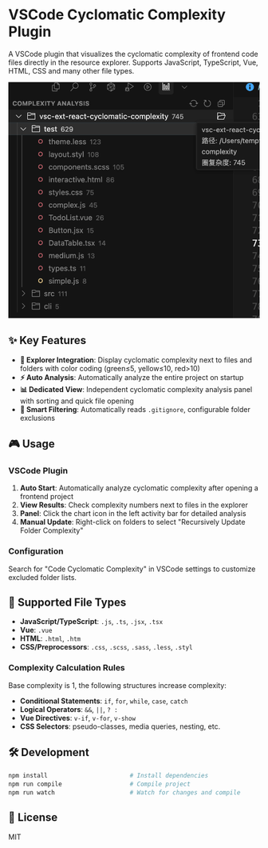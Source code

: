# VSCode Cyclomatic Complexity Plugin

A VSCode plugin that visualizes the cyclomatic complexity of frontend code files directly in the resource explorer. Supports JavaScript, TypeScript, Vue, HTML, CSS and many other file types.

![vscode-react-complexity](https://raw.githubusercontent.com/moshuying/vscode-cyclomatic-complexity/main/screenshot/PixPin_2025-09-03_21-32-55.png)


## ✨ Key Features

- **📁 Explorer Integration**: Display cyclomatic complexity next to files and folders with color coding (green≤5, yellow≤10, red>10)
- **⚡ Auto Analysis**: Automatically analyze the entire project on startup
- **📊 Dedicated View**: Independent cyclomatic complexity analysis panel with sorting and quick file opening
- **🚫 Smart Filtering**: Automatically reads `.gitignore`, configurable folder exclusions

## 🎮 Usage

### VSCode Plugin

1. **Auto Start**: Automatically analyze cyclomatic complexity after opening a frontend project
2. **View Results**: Check complexity numbers next to files in the explorer
3. **Panel**: Click the chart icon in the left activity bar for detailed analysis
4. **Manual Update**: Right-click on folders to select "Recursively Update Folder Complexity"

### Configuration

Search for "Code Cyclomatic Complexity" in VSCode settings to customize excluded folder lists.

## 📐 Supported File Types

- **JavaScript/TypeScript**: `.js`, `.ts`, `.jsx`, `.tsx`
- **Vue**: `.vue`  
- **HTML**: `.html`, `.htm`
- **CSS/Preprocessors**: `.css`, `.scss`, `.sass`, `.less`, `.styl`

### Complexity Calculation Rules

Base complexity is 1, the following structures increase complexity:

- **Conditional Statements**: `if`, `for`, `while`, `case`, `catch`
- **Logical Operators**: `&&`, `||`, `? :`
- **Vue Directives**: `v-if`, `v-for`, `v-show`
- **CSS Selectors**: pseudo-classes, media queries, nesting, etc.

## 🛠️ Development

```bash
npm install                       # Install dependencies
npm run compile                   # Compile project
npm run watch                     # Watch for changes and compile
```

## 📜 License

MIT


